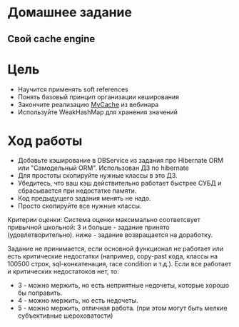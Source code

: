 # Домашнее задание
## Свой cache engine
# Цель
* Научится применять soft references
* Понять базовый принцип организации кеширования
* Закончите реализацию [MyCache](https://github.com/petrelevich/otus_java_2020_03/tree/master/L21-cache/src/main/java/ru/otus/cachehw) из вебинара
* Используйте WeakHashMap для хранения значений

# Ход работы
* Добавьте кэширование в DBService из задания про Hibernate ORM или "Самодельный ORM".
Использован ДЗ по hibernate
* Для простоты скопируйте нужные классы в это ДЗ.
* Убедитесь, что ваш кэш действительно работает быстрее СУБД и сбрасывается при недостатке памяти.
* Код предыдущего задания менять не надо.
* Просто скопируйте все нужные классы.

Критерии оценки: Система оценки максимально соответсвует привычной школьной:
3 и больше - задание принято (удовлетворительно).
ниже - задание возвращается на доработку.

Задание не принимается, если основной функционал не работает или есть критические недостатки (например, copy-past кода, классы на 100500 строк, sql-конкатенация, race condition и т.д.).
Если все работает и критических недостатоков нет, то:
- 3 - можно мержить, но есть неприятные недочеты, которые хорошо бы поправить.
- 4 - можно мержить, но есть недочеты.
- 5 - можно мержить, отличная работа. (при этом могут быть мелкие субъективные шероховатости) 